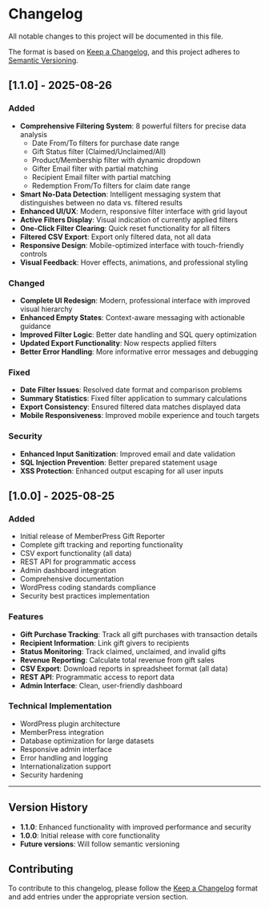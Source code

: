 # Changelog

All notable changes to this project will be documented in this file.

The format is based on [Keep a Changelog](https://keepachangelog.com/en/1.0.0/),
and this project adheres to [Semantic Versioning](https://semver.org/spec/v2.0.0.html).

## [1.1.0] - 2025-08-26

### Added
- **Comprehensive Filtering System**: 8 powerful filters for precise data analysis
  - Date From/To filters for purchase date range
  - Gift Status filter (Claimed/Unclaimed/All)
  - Product/Membership filter with dynamic dropdown
  - Gifter Email filter with partial matching
  - Recipient Email filter with partial matching
  - Redemption From/To filters for claim date range
- **Smart No-Data Detection**: Intelligent messaging system that distinguishes between no data vs. filtered results
- **Enhanced UI/UX**: Modern, responsive filter interface with grid layout
- **Active Filters Display**: Visual indication of currently applied filters
- **One-Click Filter Clearing**: Quick reset functionality for all filters
- **Filtered CSV Export**: Export only filtered data, not all data
- **Responsive Design**: Mobile-optimized interface with touch-friendly controls
- **Visual Feedback**: Hover effects, animations, and professional styling

### Changed
- **Complete UI Redesign**: Modern, professional interface with improved visual hierarchy
- **Enhanced Empty States**: Context-aware messaging with actionable guidance
- **Improved Filter Logic**: Better date handling and SQL query optimization
- **Updated Export Functionality**: Now respects applied filters
- **Better Error Handling**: More informative error messages and debugging

### Fixed
- **Date Filter Issues**: Resolved date format and comparison problems
- **Summary Statistics**: Fixed filter application to summary calculations
- **Export Consistency**: Ensured filtered data matches displayed data
- **Mobile Responsiveness**: Improved mobile experience and touch targets

### Security
- **Enhanced Input Sanitization**: Improved email and date validation
- **SQL Injection Prevention**: Better prepared statement usage
- **XSS Protection**: Enhanced output escaping for all user inputs

## [1.0.0] - 2025-08-25

### Added
- Initial release of MemberPress Gift Reporter
- Complete gift tracking and reporting functionality
- CSV export functionality (all data)
- REST API for programmatic access
- Admin dashboard integration
- Comprehensive documentation
- WordPress coding standards compliance
- Security best practices implementation

### Features
- **Gift Purchase Tracking**: Track all gift purchases with transaction details
- **Recipient Information**: Link gift givers to recipients
- **Status Monitoring**: Track claimed, unclaimed, and invalid gifts
- **Revenue Reporting**: Calculate total revenue from gift sales
- **CSV Export**: Download reports in spreadsheet format (all data)
- **REST API**: Programmatic access to report data
- **Admin Interface**: Clean, user-friendly dashboard

### Technical Implementation
- WordPress plugin architecture
- MemberPress integration
- Database optimization for large datasets
- Responsive admin interface
- Error handling and logging
- Internationalization support
- Security hardening

---

## Version History

- **1.1.0**: Enhanced functionality with improved performance and security
- **1.0.0**: Initial release with core functionality
- **Future versions**: Will follow semantic versioning

## Contributing

To contribute to this changelog, please follow the [Keep a Changelog](https://keepachangelog.com/en/1.0.0/) format and add entries under the appropriate version section.
